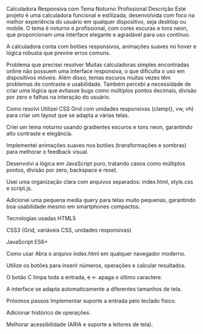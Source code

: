 Calculadora Responsiva com Tema Noturno Profissional
Descrição
Este projeto é uma calculadora funcional e estilizada, desenvolvida com foco na melhor experiência do usuário em qualquer dispositivo, seja desktop ou mobile. O tema é noturno e profissional, com cores escuras e tons neon, que proporcionam uma interface elegante e agradável para uso contínuo.

A calculadora conta com botões responsivos, animações suaves no hover e lógica robusta que previne erros comuns.

Problema que precisei resolver
Muitas calculadoras simples encontradas online não possuem uma interface responsiva, o que dificulta o uso em dispositivos móveis. Além disso, temas escuros muitas vezes têm problemas de contraste e usabilidade. Também percebi a necessidade de criar uma lógica que evitasse bugs como múltiplos pontos decimais, divisão por zero e falhas na interação do usuário.

Como resolvi
Utilizei CSS Grid com unidades responsivas (clamp(), vw, vh) para criar um layout que se adapta a várias telas.

Criei um tema noturno usando gradientes escuros e tons neon, garantindo alto contraste e elegância.

Implementei animações suaves nos botões (transformações e sombras) para melhorar o feedback visual.

Desenvolvi a lógica em JavaScript puro, tratando casos como múltiplos pontos, divisão por zero, backspace e reset.

Usei uma organização clara com arquivos separados: index.html, style.css e script.js.

Adicionei uma pequena media query para telas muito pequenas, garantindo boa usabilidade mesmo em smartphones compactos.

Tecnologias usadas
HTML5

CSS3 (Grid, variáveis CSS, unidades responsivas)

JavaScript ES6+

Como usar
Abra o arquivo index.html em qualquer navegador moderno.

Utilize os botões para inserir números, operações e calcular resultados.

O botão C limpa toda a entrada, e ← apaga o último caractere.

A interface se adapta automaticamente a diferentes tamanhos de tela.

Próximos passos
Implementar suporte a entrada pelo teclado físico.

Adicionar histórico de operações.

Melhorar acessibilidade (ARIA e suporte a leitores de tela).